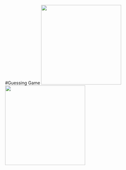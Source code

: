 #Guessing Game
<img src="https://github.com/user-attachments/assets/78ae431c-6dde-49b5-b435-d442bc83be08" width="260">&emsp;
<img src="https://github.com/user-attachments/assets/3666cca7-3baf-4eda-833e-3d9a7d3b870c" width="260">
